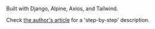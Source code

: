 Built with Django, Alpine, Axios, and Tailwind.

Check [the author's article](https://web.archive.org/web/20230131140035/https://www.janowski.dev/articles/simple-to-do-list-with-django-alpinejs-tailwidcss-and-axios/) for a 'step-by-step' description.
